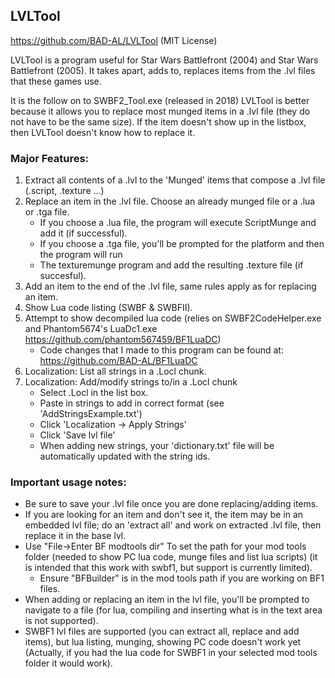 ﻿## LVLTool
https://github.com/BAD-AL/LVLTool (MIT License)

LVLTool is a program useful for Star Wars Battlefront (2004) and Star Wars Battlefront (2005).
It takes apart, adds to, replaces items from the .lvl files that these games use.

It is the follow on to SWBF2_Tool.exe (released in 2018)
LVLTool is better because it allows you to replace most munged items in a .lvl file (they 
do not have to be the same size).
If the item doesn't show up in the listbox, then LVLTool doesn't know how to replace it.

### Major Features:
1. Extract all contents of a .lvl to the 'Munged' items that compose a .lvl file (.script, .texture ...)
2. Replace an item in the .lvl file. Choose an already munged file or a .lua or .tga file.
   * If you choose a .lua file, the program will execute ScriptMunge and add it (if successful).
   * If you choose a .tga file, you'll be prompted for the platform and then the program will run
   * The texturemunge program and add the resulting .texture file (if succesful).
3. Add an item to the end of the .lvl file, same rules apply as for replacing an item.
4. Show Lua code listing (SWBF & SWBFII).
5. Attempt to show decompiled lua code (relies on SWBF2CodeHelper.exe and Phantom5674's LuaDc1.exe https://github.com/phantom567459/BF1LuaDC)
   * Code changes that I made to this program can be found at: https://github.com/BAD-AL/BF1LuaDC
6. Localization: List all strings in a .Locl chunk.
7. Localization: Add/modify strings to/in a .Locl chunk 
   * Select <language>.Locl in the list box.
   * Paste in strings to add in correct format (see 'AddStringsExample.txt')
   * Click 'Localization -> Apply Strings'
   * Click 'Save lvl file' 
   * When adding new strings, your 'dictionary.txt' file will be automatically updated with the string ids.

### Important usage notes:
* Be sure to save your .lvl file once you are done replacing/adding items.
* If you are looking for an item and don't see it, the item may be in an embedded lvl file; do an 'extract all' and work on extracted .lvl file, then replace it in the base lvl.
* Use "File->Enter BF modtools dir" To set the path for your mod tools folder (needed to show PC lua code, munge files and list lua scripts) (it is intended that this work with swbf1, but support is currently limited).
   * Ensure "BFBuilder" is in the mod tools path if you are working on BF1 files.
* When adding or replacing an item in the lvl file, you'll be prompted to navigate to a file (for lua, compiling and inserting what is in the text area is not supported).
* SWBF1 lvl files are supported (you can extract all, replace and add items), but lua listing, munging, showing PC code doesn't work yet (Actually, if you had the lua code for SWBF1 in your selected mod tools folder it would work).


